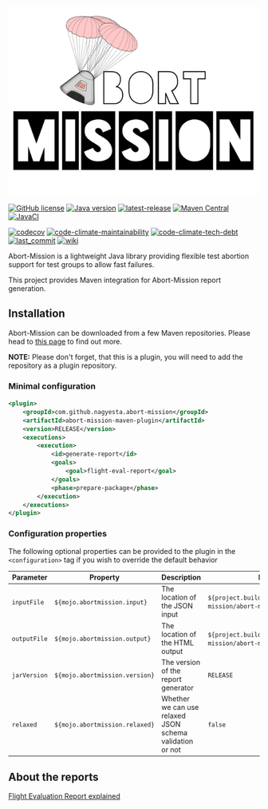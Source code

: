 ![Abort-Mission](.github/assets/Abort-Mission-logo_export_transparent_640.png)

[![GitHub license](https://img.shields.io/github/license/nagyesta/abort-mission-maven-plugin?color=informational)](https://raw.githubusercontent.com/nagyesta/abort-mission-maven-plugin/main/LICENSE)
[![Java version](https://img.shields.io/badge/Java%20version-11-yellow?logo=java)](https://img.shields.io/badge/Java%20version-11-yellow?logo=java)
[![latest-release](https://img.shields.io/github/v/tag/nagyesta/abort-mission-maven-plugin?color=blue&logo=git&label=releases&sort=semver)](https://github.com/nagyesta/abort-mission-maven-plugin/releases)
[![Maven Central](https://img.shields.io/maven-central/v/com.github.nagyesta.abort-mission/abort-mission-maven-plugin?logo=apache-maven)](https://search.maven.org/artifact/com.github.nagyesta.abort-mission/abort-mission-maven-plugin)
[![JavaCI](https://img.shields.io/github/actions/workflow/status/nagyesta/abort-mission-maven-plugin/maven.yml?logo=github&branch=main)](https://github.com/nagyesta/abort-mission-maven-plugin/actions/workflows/maven.yml)

[![codecov](https://img.shields.io/codecov/c/github/nagyesta/abort-mission-maven-plugin?label=Coverage&token=9L48Q6M9HN)](https://img.shields.io/codecov/c/github/nagyesta/abort-mission-maven-plugin?label=Coverage&token=9L48Q6M9HN)
[![code-climate-maintainability](https://img.shields.io/codeclimate/maintainability/nagyesta/abort-mission-maven-plugin?logo=code%20climate)](https://img.shields.io/codeclimate/maintainability/nagyesta/abort-mission-maven-plugin?logo=code%20climate)
[![code-climate-tech-debt](https://img.shields.io/codeclimate/tech-debt/nagyesta/abort-mission-maven-plugin?logo=code%20climate)](https://img.shields.io/codeclimate/tech-debt/nagyesta/abort-mission-maven-plugin?logo=code%20climate)
[![last_commit](https://img.shields.io/github/last-commit/nagyesta/abort-mission-maven-plugin?logo=git)](https://img.shields.io/github/last-commit/nagyesta/abort-mission-maven-plugin?logo=git)
[![wiki](https://img.shields.io/badge/See-Wiki-informational)](https://github.com/nagyesta/abort-mission/wiki)

Abort-Mission is a lightweight Java library providing flexible test abortion support for test groups to allow fast
failures.

This project provides Maven integration for Abort-Mission report generation.

## Installation

Abort-Mission can be downloaded from a few Maven repositories. Please head to
[this page](https://github.com/nagyesta/abort-mission/wiki/Configuring-our-repository-for-your-build-system)
to find out more.

**NOTE:** Please don't forget, that this is a plugin, you will need to add the repository as a plugin repository.

### Minimal configuration

```xml
<plugin>
    <groupId>com.github.nagyesta.abort-mission</groupId>
    <artifactId>abort-mission-maven-plugin</artifactId>
    <version>RELEASE</version>
    <executions>
        <execution>
            <id>generate-report</id>
            <goals>
                <goal>flight-eval-report</goal>
            </goals>
            <phase>prepare-package</phase>
        </execution>
    </executions>
</plugin>
```

### Configuration properties

The following optional properties can be provided to the plugin in the `<configuration>` tag if you wish to
override the default behavior

| Parameter    | Property                       | Description                                              | Default value                                                                |
| ------------ | ------------------------------ | -------------------------------------------------------- | ---------------------------------------------------------------------------- |
| `inputFile`  | `${mojo.abortmission.input}`   | The location of the JSON input                           | `${project.build.directory}/reports/abort-mission/abort-mission-report.json` |
| `outputFile` | `${mojo.abortmission.output}`  | The location of the HTML output                          | `${project.build.directory}/reports/abort-mission/abort-mission-report.html` |
| `jarVersion` | `${mojo.abortmission.version}` | The version of the report generator                      | `RELEASE`                                                                    |
| `relaxed`    | `${mojo.abortmission.relaxed}` | Whether we can use relaxed JSON schema validation or not | `false`                                                                      |

## About the reports

[Flight Evaluation Report explained](https://github.com/nagyesta/abort-mission/wiki/Flight-Evaluation-Report-explained)
